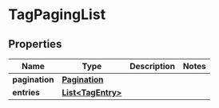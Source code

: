 

# TagPagingList

## Properties

Name | Type | Description | Notes
------------ | ------------- | ------------- | -------------
**pagination** | [**Pagination**](Pagination.md) |  | 
**entries** | [**List&lt;TagEntry&gt;**](TagEntry.md) |  | 



